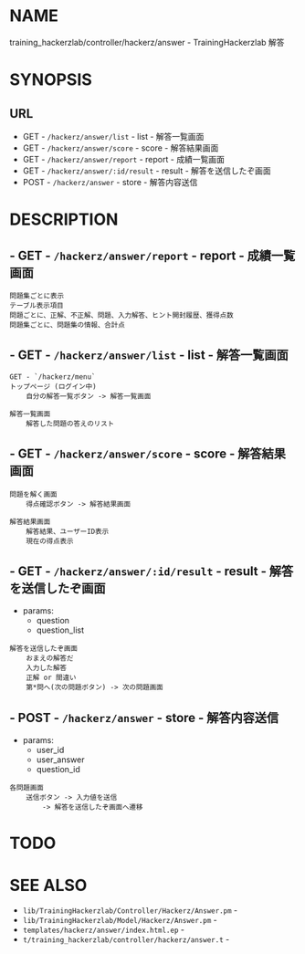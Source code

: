 # NAME

training_hackerzlab/controller/hackerz/answer - TrainingHackerzlab 解答

# SYNOPSIS

## URL

- GET - `/hackerz/answer/list` - list - 解答一覧画面
- GET - `/hackerz/answer/score` - score - 解答結果画面
- GET - `/hackerz/answer/report` - report - 成績一覧画面
- GET - `/hackerz/answer/:id/result` - result - 解答を送信したぞ画面
- POST - `/hackerz/answer` - store - 解答内容送信

# DESCRIPTION

## - GET - `/hackerz/answer/report` - report - 成績一覧画面

```
問題集ごとに表示
テーブル表示項目
問題ごとに、正解、不正解、問題、入力解答、ヒント開封履歴、獲得点数
問題集ごとに、問題集の情報、合計点
```

## - GET - `/hackerz/answer/list` - list - 解答一覧画面

```
GET - `/hackerz/menu`
トップページ (ログイン中)
    自分の解答一覧ボタン -> 解答一覧画面

解答一覧画面
    解答した問題の答えのリスト
```

## - GET - `/hackerz/answer/score` - score - 解答結果画面

```
問題を解く画面
    得点確認ボタン -> 解答結果画面

解答結果画面
    解答結果、ユーザーID表示
    現在の得点表示
```

## - GET - `/hackerz/answer/:id/result` - result - 解答を送信したぞ画面

- params:
    - question
    - question_list

```
解答を送信したぞ画面
    おまえの解答だ
    入力した解答
    正解 or 間違い
    第*問へ(次の問題ボタン) -> 次の問題画面
```

## - POST - `/hackerz/answer` - store - 解答内容送信

- params:
    - user_id
    - user_answer
    - question_id

```
各問題画面
    送信ボタン -> 入力値を送信
        -> 解答を送信したぞ画面へ遷移
```

# TODO

# SEE ALSO

- `lib/TrainingHackerzlab/Controller/Hackerz/Answer.pm` -
- `lib/TrainingHackerzlab/Model/Hackerz/Answer.pm` -
- `templates/hackerz/answer/index.html.ep` -
- `t/training_hackerzlab/controller/hackerz/answer.t` -
